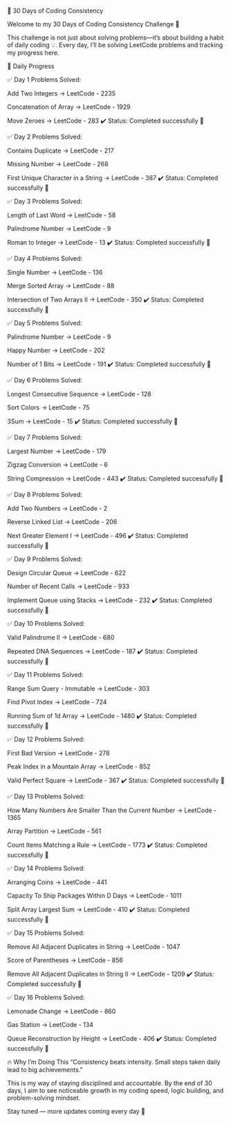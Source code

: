 🚀 30 Days of Coding Consistency

Welcome to my 30 Days of Coding Consistency Challenge 🎯

This challenge is not just about solving problems—it’s about building a habit of daily coding 💡.
Every day, I’ll be solving LeetCode problems and tracking my progress here.

📅 Daily Progress

✅ Day 1
Problems Solved:

Add Two Integers → LeetCode - 2235

Concatenation of Array → LeetCode - 1929

Move Zeroes → LeetCode - 283
✔️ Status: Completed successfully 🎉

✅ Day 2
Problems Solved:

Contains Duplicate → LeetCode - 217

Missing Number → LeetCode - 268

First Unique Character in a String → LeetCode - 387
✔️ Status: Completed successfully 🎉

✅ Day 3
Problems Solved:

Length of Last Word → LeetCode - 58

Palindrome Number → LeetCode - 9

Roman to Integer → LeetCode - 13
✔️ Status: Completed successfully 🎉

✅ Day 4
Problems Solved:

Single Number → LeetCode - 136

Merge Sorted Array → LeetCode - 88

Intersection of Two Arrays II → LeetCode - 350
✔️ Status: Completed successfully 🎉

✅ Day 5
Problems Solved:

Palindrome Number → LeetCode - 9

Happy Number → LeetCode - 202

Number of 1 Bits → LeetCode - 191
✔️ Status: Completed successfully 🎉

✅ Day 6
Problems Solved:

Longest Consecutive Sequence → LeetCode - 128

Sort Colors → LeetCode - 75

3Sum → LeetCode - 15
✔️ Status: Completed successfully 🎉

✅ Day 7
Problems Solved:

Largest Number → LeetCode - 179

Zigzag Conversion → LeetCode - 6

String Compression → LeetCode - 443
✔️ Status: Completed successfully 🎉

✅ Day 8
Problems Solved:

Add Two Numbers → LeetCode - 2

Reverse Linked List → LeetCode - 206

Next Greater Element I → LeetCode - 496
✔️ Status: Completed successfully 🎉

✅ Day 9
Problems Solved:

Design Circular Queue → LeetCode - 622

Number of Recent Calls → LeetCode - 933

Implement Queue using Stacks → LeetCode - 232
✔️ Status: Completed successfully 🎉

✅ Day 10
Problems Solved:

Valid Palindrome II → LeetCode - 680

Repeated DNA Sequences → LeetCode - 187
✔️ Status: Completed successfully 🎉

✅ Day 11
Problems Solved:

Range Sum Query - Immutable → LeetCode - 303

Find Pivot Index → LeetCode - 724

Running Sum of 1d Array → LeetCode - 1480
✔️ Status: Completed successfully 🎉

✅ Day 12
Problems Solved:

First Bad Version → LeetCode - 278

Peak Index in a Mountain Array → LeetCode - 852

Valid Perfect Square → LeetCode - 367
✔️ Status: Completed successfully 🎉

✅ Day 13
Problems Solved:

How Many Numbers Are Smaller Than the Current Number → LeetCode - 1365

Array Partition → LeetCode - 561

Count Items Matching a Rule → LeetCode - 1773
✔️ Status: Completed successfully 🎉

✅ Day 14
Problems Solved:

Arranging Coins → LeetCode - 441

Capacity To Ship Packages Within D Days → LeetCode - 1011

Split Array Largest Sum → LeetCode - 410
✔️ Status: Completed successfully 🎉

✅ Day 15
Problems Solved:

Remove All Adjacent Duplicates in String → LeetCode - 1047

Score of Parentheses → LeetCode - 856

Remove All Adjacent Duplicates in String II → LeetCode - 1209
✔️ Status: Completed successfully 🎉

✅ Day 16
Problems Solved:

Lemonade Change → LeetCode - 860

Gas Station → LeetCode - 134

Queue Reconstruction by Height → LeetCode - 406
✔️ Status: Completed successfully 🎉

🔥 Why I’m Doing This
“Consistency beats intensity. Small steps taken daily lead to big achievements.”

This is my way of staying disciplined and accountable.
By the end of 30 days, I aim to see noticeable growth in my coding speed, logic building, and problem-solving mindset.

Stay tuned — more updates coming every day 🚀
